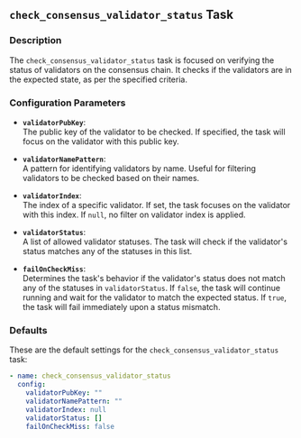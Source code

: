 ## `check_consensus_validator_status` Task

### Description
The `check_consensus_validator_status` task is focused on verifying the status of validators on the consensus chain. It checks if the validators are in the expected state, as per the specified criteria.

### Configuration Parameters

- **`validatorPubKey`**:\
  The public key of the validator to be checked. If specified, the task will focus on the validator with this public key.

- **`validatorNamePattern`**:\
  A pattern for identifying validators by name. Useful for filtering validators to be checked based on their names.

- **`validatorIndex`**:\
  The index of a specific validator. If set, the task focuses on the validator with this index. If `null`, no filter on validator index is applied.

- **`validatorStatus`**:\
  A list of allowed validator statuses. The task will check if the validator's status matches any of the statuses in this list.

- **`failOnCheckMiss`**:\
  Determines the task's behavior if the validator's status does not match any of the statuses in `validatorStatus`. If `false`, the task will continue running and wait for the validator to match the expected status. If `true`, the task will fail immediately upon a status mismatch.

### Defaults

These are the default settings for the `check_consensus_validator_status` task:

```yaml
- name: check_consensus_validator_status
  config:
    validatorPubKey: ""
    validatorNamePattern: ""
    validatorIndex: null
    validatorStatus: []
    failOnCheckMiss: false
```
